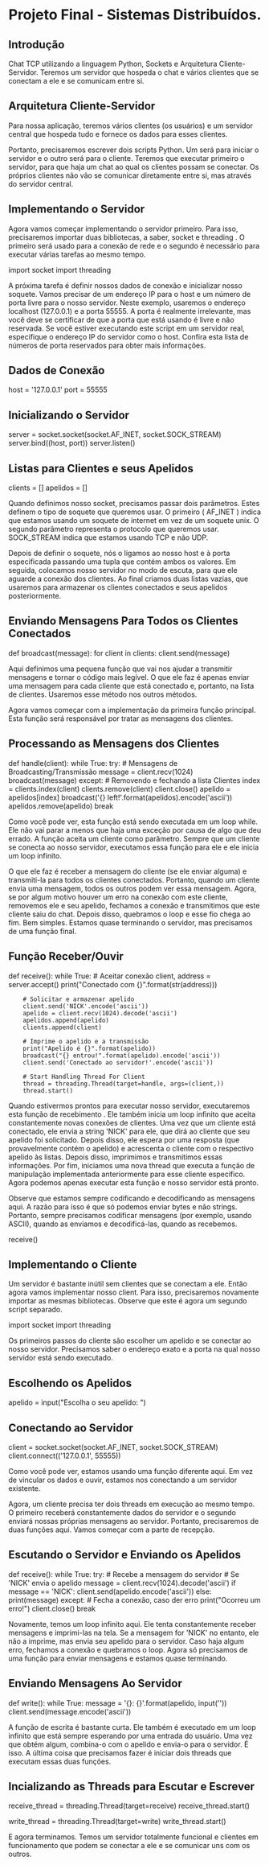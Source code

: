 <h1 align="center"> Projeto Final - Sistemas Distribuídos. </h1>

## Introdução
Chat TCP utilizando a linguagem Python, Sockets e Arquitetura Cliente-Servidor. Teremos um servidor que hospeda o chat e vários clientes que se conectam a ele e se comunicam entre si.

## Arquitetura Cliente-Servidor
Para nossa aplicação, teremos vários clientes (os usuários) e um servidor central que hospeda tudo e fornece os dados para esses clientes.

Portanto, precisaremos escrever dois scripts Python. Um será para iniciar o servidor e o outro será para o cliente. Teremos que executar primeiro o servidor, para que haja um chat ao qual os clientes possam se conectar. Os próprios clientes não vão se comunicar diretamente entre si, mas através do servidor central.

## Implementando o Servidor

Agora vamos começar implementando o servidor primeiro. Para isso, precisaremos importar duas bibliotecas, a saber, socket e threading . O primeiro será usado para a conexão de rede e o segundo é necessário para executar várias tarefas ao mesmo tempo.

import socket
import threading

A próxima tarefa é definir nossos dados de conexão e inicializar nosso soquete. Vamos precisar de um endereço IP para o host e um número de porta livre para o nosso servidor. Neste exemplo, usaremos o endereço localhost (127.0.0.1) e a porta 55555. A porta é realmente irrelevante, mas você deve se certificar de que a porta que está usando é livre e não reservada. Se você estiver executando este script em um servidor real, especifique o endereço IP do servidor como o host. Confira esta lista de números de porta reservados para obter mais informações.

## Dados de Conexão
host = '127.0.0.1'
port = 55555


## Inicializando o Servidor
server = socket.socket(socket.AF_INET, socket.SOCK_STREAM)
server.bind((host, port))
server.listen()


## Listas para Clientes e seus Apelidos
clients = []
apelidos = []

Quando definimos nosso socket, precisamos passar dois parâmetros. Estes definem o tipo de soquete que queremos usar. O primeiro ( AF_INET ) indica que estamos usando um soquete de internet em vez de um soquete unix. O segundo parâmetro representa o protocolo que queremos usar. SOCK_STREAM  indica que estamos usando TCP e não UDP.

Depois de definir o soquete, nós o ligamos ao nosso host e à porta especificada passando uma tupla que contém ambos os valores. Em seguida, colocamos nosso servidor no modo de escuta, para que ele aguarde a conexão dos clientes. Ao final criamos duas listas vazias, que usaremos para armazenar os clientes conectados e seus apelidos posteriormente.

## Enviando Mensagens Para Todos os Clientes Conectados
def broadcast(message):
    for client in clients:
        client.send(message)
        
Aqui definimos uma pequena função que vai nos ajudar a transmitir mensagens e tornar o código mais legível. O que ele faz é apenas enviar uma mensagem para cada cliente que está conectado e, portanto, na lista de clientes. Usaremos esse método nos outros métodos.

Agora vamos começar com a implementação da primeira função principal. Esta função será responsável por tratar as mensagens dos clientes.

## Processando as Mensagens dos Clientes 
def handle(client):
    while True:
        try:
            # Mensagens de Broadcasting/Transmissão
            message = client.recv(1024)
            broadcast(message)
        except:
            # Removendo e fechando a lista Clientes
            index = clients.index(client)
            clients.remove(client)
            client.close()
            apelido = apelidos[index]
            broadcast('{} left!'.format(apelidos).encode('ascii'))
            apelidos.remove(apelido)
            break
            
Como você pode ver, esta função está sendo executada em um loop while. Ele não vai parar a menos que haja uma exceção por causa de algo que deu errado. A função aceita um cliente como parâmetro. Sempre que um cliente se conecta ao nosso servidor, executamos essa função para ele e ele inicia um loop infinito.

O que ele faz é receber a mensagem do cliente (se ele enviar alguma) e transmiti-la para todos os clientes conectados. Portanto, quando um cliente envia uma mensagem, todos os outros podem ver essa mensagem. Agora, se por algum motivo houver um erro na conexão com este cliente, removemos ele e seu apelido, fechamos a conexão e transmitimos que este cliente saiu do chat. Depois disso, quebramos o loop e esse fio chega ao fim. Bem simples. Estamos quase terminando o servidor, mas precisamos de uma função final.

## Função Receber/Ouvir
def receive():
    while True:
        # Aceitar conexão
        client, address = server.accept()
        print("Conectado com {}".format(str(address)))

        # Solicitar e armazenar apelido
        client.send('NICK'.encode('ascii'))
        apelido = client.recv(1024).decode('ascii')
        apelidos.append(apelido)
        clients.append(client)

        # Imprime o apelido e a transmissão
        print("Apelido é {}".format(apelido))
        broadcast("{} entrou!".format(apelido).encode('ascii'))
        client.send('Conectado ao servidor!'.encode('ascii'))

        # Start Handling Thread For Client
        thread = threading.Thread(target=handle, args=(client,))
        thread.start()
        
Quando estivermos prontos para executar nosso servidor, executaremos esta função de recebimento . Ele também inicia um loop infinito que aceita constantemente novas conexões de clientes. Uma vez que um cliente está conectado, ele envia a string  'NICK'  para ele, que dirá ao cliente que seu apelido foi solicitado. Depois disso, ele espera por uma resposta (que provavelmente contém o apelido) e acrescenta o cliente com o respectivo apelido às listas. Depois disso, imprimimos e transmitimos essas informações. Por fim, iniciamos uma nova thread que executa a função de manipulação implementada anteriormente para esse cliente específico. Agora podemos apenas executar esta função e nosso servidor está pronto.

Observe que estamos sempre codificando e decodificando as mensagens aqui. A razão para isso é que só podemos enviar bytes e não strings. Portanto, sempre precisamos codificar mensagens (por exemplo, usando ASCII), quando as enviamos e decodificá-las, quando as recebemos.

receive()

## Implementando o Cliente

Um servidor é bastante inútil sem clientes que se conectam a ele. Então agora vamos implementar nosso client. Para isso, precisaremos novamente importar as mesmas bibliotecas. Observe que este é agora um segundo script separado.

import socket
import threading

Os primeiros passos do cliente são escolher um apelido e se conectar ao nosso servidor. Precisamos saber o endereço exato e a porta na qual nosso servidor está sendo executado.

## Escolhendo os Apelidos
apelido = input("Escolha o seu apelido: ")

## Conectando ao Servidor
client = socket.socket(socket.AF_INET, socket.SOCK_STREAM)
client.connect(('127.0.0.1', 55555))

Como você pode ver, estamos usando uma função diferente aqui. Em vez de vincular os dados e ouvir, estamos nos conectando a um servidor existente.

Agora, um cliente precisa ter dois threads em execução ao mesmo tempo. O primeiro receberá constantemente dados do servidor e o segundo enviará nossas próprias mensagens ao servidor. Portanto, precisaremos de duas funções aqui. Vamos começar com a parte de recepção.

## Escutando o Servidor e Enviando os Apelidos
def receive():
    while True:
        try:
            # Recebe a mensagem do servidor
            # Se 'NICK' envia o apelido
            message = client.recv(1024).decode('ascii')
            if message == 'NICK':
                client.send(apelido.encode('ascii'))
            else:
                print(message)
        except:
            # Fecha a conexão, caso der erro
            print("Ocorreu um erro!")
            client.close()
            break
            
Novamente, temos um loop infinito aqui. Ele tenta constantemente receber mensagens e imprimi-las na tela. Se a mensagem for 'NICK' no entanto, ele não a imprime, mas envia seu apelido para o servidor. Caso haja algum erro, fechamos a conexão e quebramos o loop. Agora só precisamos de uma função para enviar mensagens e estamos quase terminando.

## Enviando Mensagens Ao Servidor
def write():
    while True:
        message = '{}: {}'.format(apelido, input(''))
        client.send(message.encode('ascii'))
        
A função de escrita é bastante curta. Ele também é executado em um loop infinito que está sempre esperando por uma entrada do usuário. Uma vez que obtém algum, combina-o com o apelido e envia-o para o servidor. É isso. A última coisa que precisamos fazer é iniciar dois threads que executam essas duas funções.

## Incializando as Threads para Escutar e Escrever
receive_thread = threading.Thread(target=receive)
receive_thread.start()

write_thread = threading.Thread(target=write)
write_thread.start() 

E agora terminamos. Temos um servidor totalmente funcional e clientes em funcionamento que podem se conectar a ele e se comunicar uns com os outros.
